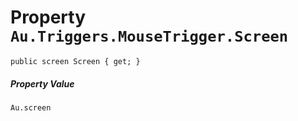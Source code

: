 # Property `Au.Triggers.MouseTrigger.Screen`

```
public screen Screen { get; }
```

##### Property Value

`Au.screen`